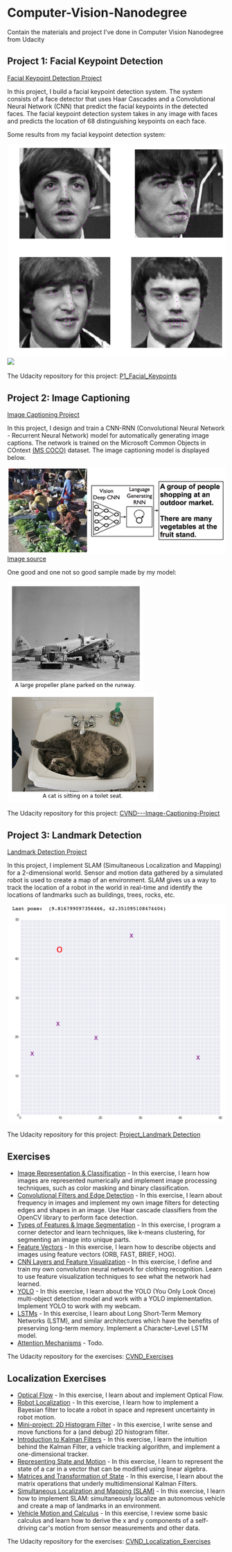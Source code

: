 # Computer-Vision-Nanodegree
Contain the materials and project I've done in Computer Vision Nanodegree from Udacity



## Project 1: Facial Keypoint Detection

[Facial Keypoint Detection Project](project_1_facial_keypoints)<br/>

In this project, I build a facial keypoint detection system. The system consists of a face detector that uses Haar Cascades and a Convolutional Neural Network (CNN) that predict the facial keypoints in the detected faces. The facial keypoint detection system takes in any image with faces and predicts the location of 68 distinguishing keypoints on each face.

Some results from my facial keypoint detection system:

<img src="images/beatles_resnet.png" width="512">
<img src="gifs/face_mask_test.gif?" width="512"><br>

The Udacity repository for this project: [P1_Facial_Keypoints](https://github.com/udacity/P1_Facial_Keypoints)

## Project 2: Image Captioning

[Image Captioning Project](project_2_image_captioning_project)<br/>

In this project, I design and train a CNN-RNN (Convolutional Neural Network - Recurrent Neural Network) model for  automatically generating image captions. The network is trained on the Microsoft Common Objects in COntext [(MS COCO)](http://cocodataset.org/#home) dataset. The image captioning model is displayed below.

![Image Captioning Model](images/cnn_rnn_model.png?raw=true) [Image source](https://arxiv.org/pdf/1411.4555.pdf)

One good and one not so good sample made by my model:

![sample_171](images/sample_171.png?raw=true)<br/>
![sample_193](images/sample_193.png?raw=true)<br/>

The Udacity repository for this project: [CVND---Image-Captioning-Project](https://github.com/udacity/CVND---Image-Captioning-Project)

## Project 3: Landmark Detection

[Landmark Detection Project](project_3_landmark_detection)<br/>

In this project, I implement SLAM (Simultaneous Localization and Mapping) for a 2-dimensional world.  Sensor and motion data gathered by a simulated robot is used to create a map of an environment. SLAM gives us a way to track the location of a robot in the world in real-time and identify the locations of landmarks such as buildings, trees, rocks, etc.

 <img src="images/robot_world.png?" width="512">

The Udacity repository for this project: [Project_Landmark Detection](https://github.com/udacity/CVND_Localization_Exercises/tree/master/Project_Landmark%20Detection)

## Exercises

* [Image Representation & Classification](exercises/1_1_Image_Representation) - In this exercise, I learn how images are represented numerically and implement image processing techniques, such as color masking and binary classification.
* [Convolutional Filters and Edge Detection](exercises/1_2_Convolutional_Filters_Edge_Detection) - In this exercise, I learn about frequency in images and implement my own image filters for detecting edges and shapes in an image. Use Haar cascade classifiers from the OpenCV library to perform face detection.
* [Types of Features & Image Segmentation](exercises/1_3_Types_of_Features_Image_Segmentation) - In this exercise, I program a corner detector and learn techniques, like k-means clustering, for segmenting an image into unique parts. 
* [Feature Vectors](exercises/1_4_Feature_Vectors) - In this exercise, I learn how to describe objects and images using feature vectors (ORB, FAST, BRIEF, HOG).
* [CNN Layers and Feature Visualization](exercises/1_5_CNN_Layers) - In this exercise, I define and train my own convolution neural network for clothing recognition. Learn to use feature visualization techniques to see what the network had learned.
* [YOLO](exercises/2_2_YOLO) - In this exercise, I learn about the YOLO (You Only Look Once) multi-object detection model and work with a YOLO implementation. Implement YOLO to work with my webcam.
* [LSTMs](exercises/2_4_LSTMs) - In this exercise, I learn about Long Short-Term Memory Networks (LSTM), and similar architectures which have the benefits of preserving long-term memory. Implement a Character-Level LSTM model. 
* [Attention Mechanisms](exercises/2_6_Attention) -  Todo.

The Udacity repository for the exercises: [CVND_Exercises](https://github.com/udacity/CVND_Exercises)

##  Localization Exercises

* [Optical Flow](localization_exercises/4_1_Optical_Flow) - In this exercise, I learn about and implement Optical Flow.
* [Robot Localization](localization_exercises/4_2_Robot_Localization) - In this exercise, I learn how to implement a Bayesian filter to locate a robot in space and represent uncertainty in robot motion.
* [Mini-project: 2D Histogram Filter](localization_exercises/4_3_2D_Histogram_Filter) - In this exercise, I write sense and move functions for a (and debug) 2D histogram filter.
* [Introduction to Kalman Filters](localization_exercises/4_4_Kalman_Filters) - In this exercise, I learn the intuition behind the Kalman Filter, a vehicle tracking algorithm, and implement a one-dimensional tracker.
* [Representing State and Motion](localization_exercises/4_5_State_and_Motion) - In this exercise, I learn to represent the state of a car in a vector that can be modified using linear algebra.
* [Matrices and Transformation of State](localization_exercises/4_6_Matrices_and_Transformation_of_State) - In this exercise, I learn about the matrix operations that underly multidimensional Kalman Filters.
* [Simultaneous Localization and Mapping (SLAM)](localization_exercises/4_7_SLAM) - In this exercise, I learn how to implement SLAM: simultaneously localize an autonomous vehicle and create a map of landmarks in an environment.
* [Vehicle Motion and Calculus](localization_exercises/4_8_Vehicle_Motion_and_Calculus) - In this exercise, I review some basic calculus and learn how to derive the x and y components of a self-driving car's motion from sensor measurements and other data.

The Udacity repository for the exercises: [CVND_Localization_Exercises](https://github.com/udacity/CVND_Localization_Exercises) 
